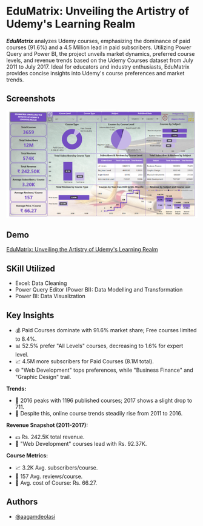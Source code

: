 # EduMatrix: Unveiling the Artistry of Udemy's Learning Realm

_**EduMatrix**_ analyzes Udemy courses, emphasizing the dominance of paid courses (91.6%) and a 4.5 Million lead in paid subscribers. Utilizing Power Query and Power BI, the project unveils market dynamics, preferred course levels, and revenue trends based on the Udemy Courses dataset from July 2011 to July 2017. Ideal for educators and industry enthusiasts, EduMatrix provides concise insights into Udemy's course preferences and market trends.


## Screenshots

![Dashboard Screenshot](https://github.com/aagamdeolasi/Udemy-Dashboard-Jan-2024/blob/main/Dashboard%20SS.png?raw=true)


## Demo

[EduMatrix: Unveiling the Artistry of Udemy's Learning Realm](https://app.powerbi.com/view?r=eyJrIjoiYjA4NjIzMmUtY2RiNS00MmUyLWIyZTItYTgxMzgzMDk0MzE1IiwidCI6ImRmODY3OWNkLWE4MGUtNDVkOC05OWFjLWM4M2VkN2ZmOTVhMCJ9)
## SKill Utilized

- Excel: Data Cleaning
- Power Query Editor (Power BI): Data Modelling and Transformation
- Power BI: Data Visualization


## Key Insights

- 💰 Paid Courses dominate with 91.6% market share; Free courses limited to 8.4%.
- 📊 52.5% prefer "All Levels" courses, decreasing to 1.6% for expert level.
- 📈 4.5M more subscribers for Paid Courses (8.1M total).
- 🌐 "Web Development" tops preferences, while "Business Finance" and "Graphic Design" trail.

**Trends:**
- 📅 2016 peaks with 1196 published courses; 2017 shows a slight drop to 711.
- 🔄 Despite this, online course trends steadily rise from 2011 to 2016.

**Revenue Snapshot (2011-2017):**
- 💵 Rs. 242.5K total revenue.
- 💼 "Web Development" courses lead with Rs. 92.37K.

**Course Metrics:**
- 📈 3.2K Avg. subscribers/course.
- 🌟 157 Avg. reviews/course.
- 💸 Avg. cost of Course: Rs. 66.27.


## Authors

- [@aagamdeolasi](https://github.com/aagamdeolasi)
